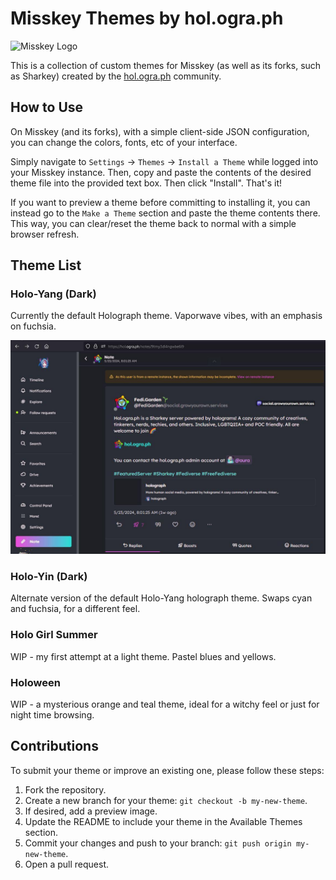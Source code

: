 # Misskey Themes by hol.ogra.ph

![Misskey Logo](https://media.misskeyusercontent.jp/misskey/webpublic-0c66b1ca-b8c0-4eaa-9827-47674f4a1580.png)

This is a collection of custom themes for Misskey (as well as its forks, such as Sharkey) created by the [hol.ogra.ph](https://hol.ogra.ph) community. 

## How to Use

On Misskey (and its forks), with a simple client-side JSON configuration, you can change the colors, fonts, etc of your interface. 

Simply navigate to `Settings` -> `Themes` -> `Install a Theme` while logged into your Misskey instance. Then, copy and paste the contents of the desired theme file into the provided text box. Then click "Install". That's it! 

If you want to preview a theme before committing to installing it, you can instead go to the `Make a Theme` section and paste the theme contents there. This way, you can clear/reset the theme back to normal with a simple browser refresh. 

## Theme List

### Holo-Yang (Dark)

Currently the default Holograph theme. Vaporwave vibes, with an emphasis on fuchsia. 

![Screenshot of Holo-Yang theme](./preview/holoyang.jpg)

### Holo-Yin (Dark)

Alternate version of the default Holo-Yang holograph theme. Swaps cyan and fuchsia, for a different feel. 

### Holo Girl Summer 

WIP - my first attempt at a light theme. Pastel blues and yellows. 

### Holoween 

WIP - a mysterious orange and teal theme, ideal for a witchy feel or just for night time browsing. 

## Contributions 

To submit your theme or improve an existing one, please follow these steps:

1. Fork the repository.
2. Create a new branch for your theme: `git checkout -b my-new-theme`.
3. If desired, add a preview image.
4. Update the README to include your theme in the Available Themes section.
5. Commit your changes and push to your branch: `git push origin my-new-theme`.
6. Open a pull request.

